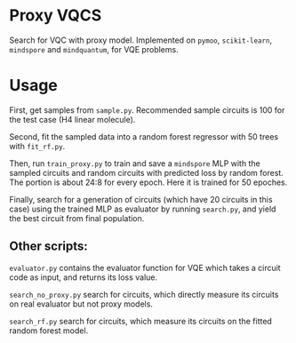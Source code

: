 # Proxy VQCS
Search for VQC with proxy model.
Implemented on `pymoo`, `scikit-learn`, `mindspore` and `mindquantum`, for VQE problems.

# Usage
First, get samples from `sample.py`. Recommended sample circuits is 100 for the test case (H4 linear molecule).

Second, fit the sampled data into a random forest regressor with 50 trees with `fit_rf.py`.

Then, run `train_proxy.py` to train and save a `mindspore` MLP with the sampled circuits and random circuits with predicted loss by random forest. The portion is about 24:8 for every epoch. Here it is trained for 50 epoches.

Finally, search for a generation of circuits (which have 20 circuits in this case) using the trained MLP as evaluator by running `search.py`, and yield the best circuit from final population.

## Other scripts:

`evaluator.py` contains the evaluator function for VQE which takes a circuit code as input, and returns its loss value.

`search_no_proxy.py` search for circuits, which directly measure its circuits on real evaluator but not proxy models.

`search_rf.py` search for circuits, which measure its circuits on the fitted random forest model.
